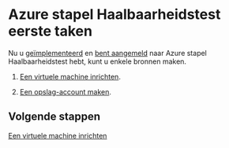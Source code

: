 <properties
    pageTitle="Azure stapel Haalbaarheidstest belangrijkste taken | Microsoft Azure"
    description="Leer hoe u een plan opstellen voor bieden en abonneren op deze aanbieding en gebruiken van de services een virtuele machine maken."
    services="azure-stack"
    documentationCenter=""
    authors="ErikjeMS"
    manager="byronr"
    editor=""/>

<tags
    ms.service="azure-stack"
    ms.workload="na"
    ms.tgt_pltfrm="na"
    ms.devlang="na"
    ms.topic="get-started-article"
    ms.date="09/26/2016"
    ms.author="erikje"/>

# <a name="azure-stack-poc-first-tasks"></a>Azure stapel Haalbaarheidstest eerste taken

Nu u [geïmplementeerd](azure-stack-deploy.md) en [bent aangemeld](azure-stack-connect-azure-stack.md) naar Azure stapel Haalbaarheidstest hebt, kunt u enkele bronnen maken.

1.  [Een virtuele machine inrichten](azure-stack-provision-vm.md).

2.  [Een opslag-account maken](azure-stack-provision-storage-account.md).

## <a name="next-steps"></a>Volgende stappen

[Een virtuele machine inrichten](azure-stack-subscribe-plan-provision-vm.md)
